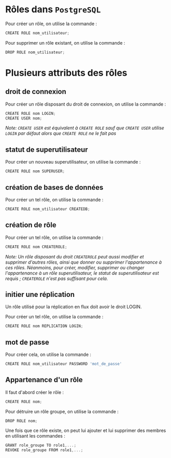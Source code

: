 # Rôles dans `PostgreSQL`

Pour créer un rôle, on utilise la commande :

```javascript
CREATE ROLE nom_utilisateur;
```

Pour supprimer un rôle existant, on utilise la commande :

```javascript
DROP ROLE nom_utilisateur;
```

# Plusieurs attributs des rôles

## droit de connexion

Pour créer un rôle disposant du droit de connexion, on utilise la commande :

```javascript
CREATE ROLE nom LOGIN;
CREATE USER nom;
```

_Note: `CREATE USER` est équivalent à `CREATE ROLE` sauf que `CREATE USER` utilise `LOGIN` par défaut alors que `CREATE ROLE` ne le fait pas_

## statut de superutilisateur

Pour créer un nouveau superutilisateur, on utilise la commande :

```javascript
CREATE ROLE nom SUPERUSER;
```

## création de bases de données

Pour créer un tel rôle, on utilise la commande :

```javascript
CREATE ROLE nom_utilisateur CREATEDB;
```

## création de rôle

Pour créer un tel rôle, on utilise la commande :

```javascript
CREATE ROLE nom CREATEROLE;
```

_Note: Un rôle disposant du droit `CREATEROLE` peut aussi modifier et supprimer d'autres rôles, ainsi que donner ou supprimer l'appartenance à ces rôles. Néanmoins, pour créer, modifier, supprimer ou changer l'appartenance à un rôle superutilisateur, le statut de superutilisateur est requis ; `CREATEROLE` n'est pas suffisant pour cela._

## initier une réplication

Un rôle utilisé pour la réplication en flux doit avoir le droit LOGIN.

Pour créer un tel rôle, on utilise la commande :

```javascript
CREATE ROLE nom REPLICATION LOGIN;
```

## mot de passe

Pour créer cela, on utilise la commande :

```javascript
CREATE ROLE nom_utilisateur PASSWORD 'mot_de_passe'
```

## Appartenance d'un rôle

Il faut d'abord créer le rôle :

```javascript
CREATE ROLE nom;
```

Pour détruire un rôle groupe, on utilise la commande :

```javascript
DROP ROLE nom;
```

Une fois que ce rôle existe, on peut lui ajouter et lui supprimer des membres en utilisant les commandes :

```javascript
GRANT role_groupe TO role1,...;
REVOKE role_groupe FROM role1,...;
```
